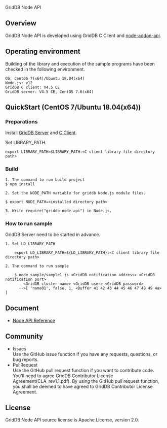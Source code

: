GridDB Node API

## Overview

GridDB Node API is developed using GridDB C Client and [node-addon-api](https://github.com/nodejs/node-addon-api).  

## Operating environment

Building of the library and execution of the sample programs have been checked in the following environment.

    OS: CentOS 7(x64)/Ubuntu 18.04(x64)
    Node.js: v12
    GridDB C client: V4.5 CE
    GridDB server: V4.5 CE, CentOS 7.6(x64)

## QuickStart (CentOS 7/Ubuntu 18.04(x64))

### Preparations

Install [GridDB Server](https://github.com/griddb/griddb) and [C Client](https://github.com/griddb/c_client). 

Set LIBRARY_PATH. 

    export LIBRARY_PATH=$LIBRARY_PATH:<C client library file directory path>

### Build
    1. The command to run build project
    $ npm install

    2. Set the NODE_PATH variable for griddb Node.js module files.

    $ export NODE_PATH=<installed directory path>

    3. Write require("griddb-node-api") in Node.js.

### How to run sample

GridDB Server need to be started in advance.

    1. Set LD_LIBRARY_PATH

        export LD_LIBRARY_PATH=${LD_LIBRARY_PATH}:<C client library file directory path>

    2. The command to run sample

        $ node sample/sample1.js <GridDB notification address> <GridDB notification port>
            <GridDB cluster name> <GridDB user> <GridDB password>
          -->[ 'name01', false, 1, <Buffer 41 42 43 44 45 46 47 48 49 4a> ]

## Document

- [Node API Reference](https://griddb.github.io/node-api/NodeAPIReference.htm)

## Community

  * Issues  
    Use the GitHub issue function if you have any requests, questions, or bug reports. 
  * PullRequest  
    Use the GitHub pull request function if you want to contribute code.
    You'll need to agree GridDB Contributor License Agreement(CLA_rev1.1.pdf).
    By using the GitHub pull request function, you shall be deemed to have agreed to GridDB Contributor License Agreement.

## License
  
  GridDB Node API source license is Apache License, version 2.0.
